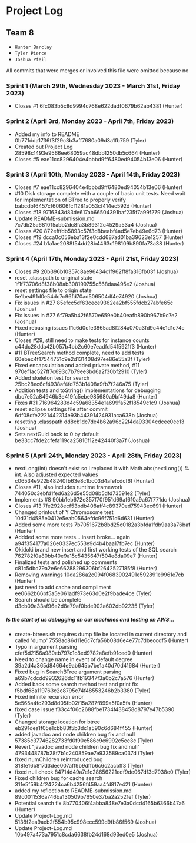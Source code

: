 # Project Log
## Team 8

- `Hunter Barclay`
- `Tyler Pierce`
- `Joshua Pfeil`

All commits that were merges or involved this file were omitted because no
### Sprint 1 (March 29th, Wednesday 2023 - March 31st, Friday 2023)
- Closes #1 6fc083b5c8d9994c768e622dadf0679b62ab4381 (Hunter)
### Sprint 2 (April 3rd, Monday 2023 - April 7th, Friday 2023)
- Added my info to README 0b771dda1736f3f29c3b3aff7680a09d3a1fb759 (Tyler)
- Created out Project Log 28598c1493e9566ee68059ac48dbb1250db5c664 (Hunter)
- Closes #5 eae11cc8296404e4bbbd9ff6480ed94054b13e06 (Hunter)
### Sprint 3 (April 10th, Monday 2023 - April 14th, Friday 2023)
- Closes #7 eae11cc8296404e4bbbd9ff6480ed94054b13e06 (Hunter)
- #10 Disk storage complete with a couple of basic unit tests. Need wait for implementation of BTree to properly verify babcdb16457cf60606fcf1281a053cf414ec592d (Hunter)
- Closes #18 9716343d83de617ab66504391baf235f7a99f279 (Joshua)
- Update README-submission.md 7c7db25a681015abb2dc8fa3b89312c4529a53a4 (Joshua)
- Closes #20 872efffdb5893c57f3d8beabf4ad5e7eb49e6d73 (Hunter)
- Closes #19 dcca0c056eba13f2e0cdd687ad01ba39623e1257 (Hunter)
- Closes #24 b1a1ae2088f54dd28b4463c198109b890fa73a38 (Hunter)
### Sprint 4 (April 17th, Monday 2023 - April 21st, Friday 2023)
- Closes #9 20b396b10357c8ae96434c1f962ff8fa316fb03f (Joshua)
- reset .classpath to original state 1f1f73706d8f38b08ab308199755c568daa495e2 (Joshua)
- reset settings file to origin state 5e1be491d0e54dc7c96fd70ad506504df4e74920 (Joshua)
- Fix issues in #27 85efcc5df63cece9362ea2bf555fdcb27abfe65c (Joshua)
- Fix issues in #27 6f79a5b42f6570e659e0b40eafb890b967b9c7e2 (Joshua)
- Fixed rebasing issues f1c6d0cfe3865ad8f284a070a3fd9c44e1d1c74c (Hunter)
- Closes #29, still need to make tests for instance counts c44dc28dda42b057b4bb2c60e7eadfd54f5921f3 (Hunter)
- #11 BTreeSearch method complete, need to add tests 60ebec4f17544751c9e2d131408d97ee86e55a3f (Tyler)
- Fixed encapsulation and added private method, #11 970ef1ac527ff7c693c7b79ee3bd6a2f30bf2910 (Tyler)
- Added skeleton test for search 25bc28ec6cf4938af4fd753b1408a9fb7f246a75 (Tyler)
- Addition tests and toString() implementations for debugging dbc7e52a84946b3e419fc5ebe985680a9bf49da8 (Hunter)
- Fixes #31 716964283d4c59a68354e1a699fa52f18549c1c9 (Joshua)
- reset eclipse settings file after commit 6df08dfe2221442314e93b44391424931aca638b (Joshua)
- resetting .classpath dd8cb1dc7de4b62a96c22f4da93304cdcee0ee13 (Joshua)
- Sets nextGuid back to 0 by default be33cc7fde2cfefa119ca25816f12e42440f3a7f (Joshua)
### Sprint 5 (April 24th, Monday 2023 - April 28th, Friday 2023)
- nextLong(int) doesn't exist so I replaced it with Math.abs(nextLong()) % int. Also adjusted expected values c06534e922b48240fb63e8c1bc03d4afefcdcf6f (Hunter)
- Closes #11, also includes runtime framework 744050c3ebfd1fed6a26d5e55d08b5dfd73591e2 (Tyler)
- Implements #8 90bb1eb672e357f70f951d69af610a9a67f771dc (Joshua)
- Closes #13 7fe2928ecf53bdb408aff4c89370ed75943ec691 (Hunter)
- Changed printout of Y Chromosome test 10d31d4585e0412e5eab0564efdc96f751d6d631 (Hunter)
- Added some more tests 7b7051672b8bd25c0182a3bfda1fdb9aa3a76baf (Hunter)
- Addded some more tests... insert broke... again a94f354177a026e0337ec553e9d4b4baa17fb7ec (Hunter)
- Okidoki brand new insert and first working tests of the SQL search 762782f0a80bb40e9a15c5435647f504e8da09e7 (Hunter)
- Finalized tests and polished up comments c81c5dbd79a2e6e66288296306bf2642527185f8 (Hunter)
- Removing warnings 10da286a2c094f0683902491e592891e9961e7cb (Hunter)
- just need to add cache and compliment ee0662b66bf5a5e061adf973e63d0e2f9bade4ce (Tyler)
- Search should be complete d3cb09e33af96e2d8e79af0bde902a602db92235 (Tyler)
##### Is the start of us debugging on our machines and testing on AWS...
- create-btrees.sh requires dump file be located in current directory and called 'dump' 7558ad86d11e6c7cfa56b08d6e4e77c7dbeccdf5 (Hunter)
- Typo in argument parsing cfef5d2156a980eb797c1c8ed9782a8efb91ced0 (Hunter)
- Need to change name in event of default degree 39a2d4a365d84664e9ab645b7be1a40d70d41684 (Hunter)
- Fixed bug in SearchBTree argument parsing a69b7cdcdd9932626dc11fb19347f3a0b2c7a576 (Hunter)
- Added back some search method test and print fix f5bdf68a119763c2c8795c74f48553246b2b3380 (Tyler)
- Fixed infinite recursion error 5e565a4fc293d8d05fb02f15a287f899a5f0a5fa (Hunter)
- fixed case issue f33c4f06c2688fbe1734f438458d8797e47b5390 (Tyler)
- Changed storage location for btree eb291dea1f05e1cbb83f5b3dc1a590c6d684f455 (Hunter)
- added javadoc and node children bug fix and null 57385c37746282733fd0f90e586c9e6992c5ee3c (Tyler)
- Revert "javadoc and node children bug fix and null" 4793448787b28f7b1c240859ae7e933589ca037d (Tyler)
- fixed numChildren reintroduced bug 318fe16b817d3dee007aff9b9dffb6c6c2acbff3 (Tyler)
- fixed null check 84714d49a7e1c28656221edf9de067df3d7938e0 (Tyler)
- Fixed children bug for cache search 311e5f59b4f24224ca6b4256f459aa4fd817e421 (Hunter)
- added my reflection to README-submission.md 89c0011536a746ba130509b7650e37ba2a2521ef (Tyler)
- Potential search fix 8b770406f4abba848e7e3a0dcd4165b6366b47a6 (Hunter)
- Update Project-Log.md 5138f2ea9aeb2f554b95c998ecc599d9fb86f569 (Joshua)
- Update Project-Log.md 10b497a473a7951c8cda6638fb24d168d93ed0e5 (Joshua)
